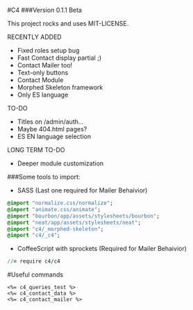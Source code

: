 #C4
###Version 0.1.1 Beta

This project rocks and uses MIT-LICENSE.

RECENTLY ADDED
* Fixed roles setup bug
* Fast Contact display partial ;)
* Contact Mailer too!
* Text-only buttons
* Contact Module
* Morphed Skeleton framework
* Only ES language


TO-DO
* Titles on /admin/auth...
* Maybe 404.html pages?
* ES EN language selection


LONG TERM TO-DO
* Deeper module customization

###Some tools to import:
* SASS (Last one required for Mailer Behaivior)
```sass
@import "normalize.css/normalize";
@import "animate.css/animate";
@import "bourbon/app/assets/stylesheets/bourbon";
@import "neat/app/assets/stylesheets/neat";
@import "c4/_morphed-skeleton";
@import "c4/_c4";
```
* CoffeeScript with sprockets (Required for Mailer Behaivior)
```coffeescript
//= require c4/c4
```

#Useful commands
```erb
<%= c4_queries_test %>
<%= c4_contact_data %>
<%= c4_contact_mailer %>
```
